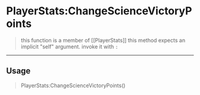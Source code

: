 # PlayerStats:ChangeScienceVictoryPoints
> this function is a member of [[PlayerStats]]
> this method expects an implicit "self" argument. invoke it with `:`
-----
## Usage
> PlayerStats:ChangeScienceVictoryPoints()
